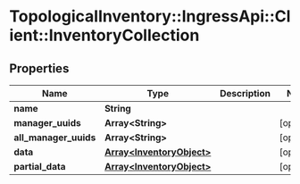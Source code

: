 # TopologicalInventory::IngressApi::Client::InventoryCollection

## Properties
Name | Type | Description | Notes
------------ | ------------- | ------------- | -------------
**name** | **String** |  | 
**manager_uuids** | **Array&lt;String&gt;** |  | [optional] 
**all_manager_uuids** | **Array&lt;String&gt;** |  | [optional] 
**data** | [**Array&lt;InventoryObject&gt;**](InventoryObject.md) |  | [optional] 
**partial_data** | [**Array&lt;InventoryObject&gt;**](InventoryObject.md) |  | [optional] 


